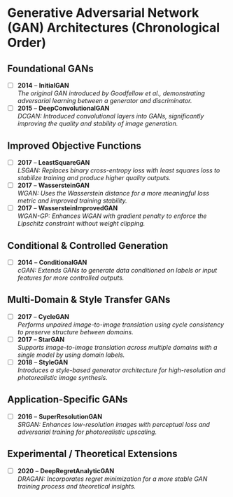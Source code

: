 # Generative Adversarial Network (GAN) Architectures (Chronological Order)

## Foundational GANs
- [ ] **2014** – **InitialGAN**  
  _The original GAN introduced by Goodfellow et al., demonstrating adversarial learning between a generator and discriminator._
- [ ] **2015** – **DeepConvolutionalGAN**  
  _DCGAN: Introduced convolutional layers into GANs, significantly improving the quality and stability of image generation._

## Improved Objective Functions
- [ ] **2017** – **LeastSquareGAN**  
  _LSGAN: Replaces binary cross-entropy loss with least squares loss to stabilize training and produce higher quality outputs._
- [ ] **2017** – **WassersteinGAN**  
  _WGAN: Uses the Wasserstein distance for a more meaningful loss metric and improved training stability._
- [ ] **2017** – **WassersteinImprovedGAN**  
  _WGAN-GP: Enhances WGAN with gradient penalty to enforce the Lipschitz constraint without weight clipping._

## Conditional & Controlled Generation
- [ ] **2014** – **ConditionalGAN**  
  _cGAN: Extends GANs to generate data conditioned on labels or input features for more controlled outputs._

## Multi-Domain & Style Transfer GANs
- [ ] **2017** – **CycleGAN**  
  _Performs unpaired image-to-image translation using cycle consistency to preserve structure between domains._
- [ ] **2017** – **StarGAN**  
  _Supports image-to-image translation across multiple domains with a single model by using domain labels._
- [ ] **2018** – **StyleGAN**  
  _Introduces a style-based generator architecture for high-resolution and photorealistic image synthesis._

## Application-Specific GANs
- [ ] **2016** – **SuperResolutionGAN**  
  _SRGAN: Enhances low-resolution images with perceptual loss and adversarial training for photorealistic upscaling._

## Experimental / Theoretical Extensions
- [ ] **2020** – **DeepRegretAnalyticGAN**  
  _DRAGAN: Incorporates regret minimization for a more stable GAN training process and theoretical insights._


